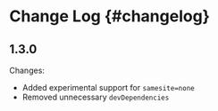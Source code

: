 Change Log {#changelog}
=======================


## 1.3.0

Changes:

* Added experimental support for `samesite=none`
* Removed unnecessary `devDependencies`
